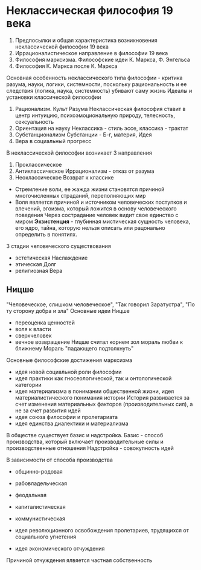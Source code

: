 # Неклассическая философия 19 века
1. Предпосылки и общая характеристика возникновения неклассической философии 19 века
2. Иррационалистическое направление в философии 19 века
3. Философия марксизма. Философские идеи К. Маркса, Ф. Энгельса
4. Философия К. Маркса после К. Маркса

Основная особенность неклассического типа философии - критика разума, науки, логики, системности, поскольку рациональность и ее следствия (логика, наука, системность) убивают саму жизнь
Идеалы и установки классической философии
1. Рационализм. Культ Разума
  Неклассическая философия ставит в центр интуицию, психоэмоциональную природу, телесность, сексуальность
2. Ориентация на науку
  Неклассика - стиль эссе, классика - трактат
3. Субстанционализм
  Субстанции - Б-г, материя, Идея
4. Вера в социальный прогресс

В неклассической философии возникает 3 направления
1. Проклассическое
2. Антиклассическое
  Иррационализм - отказ от разума
3. Неоклассическое
  Возврат к классике

- Стремление воли, ее жажда жизни становятся причиной многочисленных страданий, переполняющих мир
- Воля является причиной и источником человеческих поступков и влечений, эгоизма, который ложится в основу человеческого поведения
Через сострадание человек видит свое единство с миром 
**Экзистенция** - глубинная мистическая сущность человека, его ядро, тайна, которую нельзя описать или рацонально определить в понятиях.

3 стадии человеческого существования
- эстетическая
  Наслаждение
- этическая
  Долг
- религиозная
  Вера

## Ницше
"Человеческое, слишком человеческое", "Так говорил Заратустра", "По ту сторону добра и зла"
Основные идеи Ницше
- переоценка ценностей
- воля к власти
- сверхчеловек
- вечное возвращение
Ницше считал корнем зол мораль любви к ближнему
Мораль "падающего подтолкнуть"

Основные философские достижения марксизма
- идея новой социальной роли философии
- идея практики как гносеологической, так и онтологической категории
- идея материализма в понимании общественной жизни, идея материалистического понимания истории
  История развивается за счет изменения материальных факторов (производительных сил), а не за счет развития идей
- идея союза философии и пролетариата
- идея единства диалектики и материализма

В обществе существует базис и надстройка.
Базис - способ производства, который включает производительные силы и производственные отношения
Надстройка - совокупность идей

В зависимости от способа производства
- общинно-родовая
- рабовладельческая
- феодальная
- капиталистическая
- коммунистическая

- идея революционного освобождения пролетариев, трудящихся от социального угнетения
- идея экономического отчуждения

Причиной отчуждения ялвяется частная собственность

